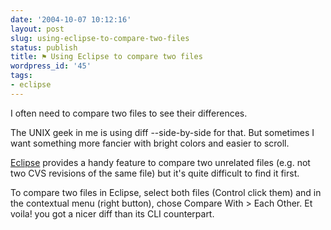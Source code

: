```yaml
---
date: '2004-10-07 10:12:16'
layout: post
slug: using-eclipse-to-compare-two-files
status: publish
title: ⚑ Using Eclipse to compare two files
wordpress_id: '45'
tags:
- eclipse
---
```


I often need to compare two files to see their differences.  

The UNIX geek in me is using diff --side-by-side for that. But sometimes I want something more fancier with bright colors and easier to scroll.






[Eclipse](http://eclipse.org) provides a handy feature to compare two unrelated files  (e.g. not two CVS revisions of the same file) but it's quite difficult to find it first.  

To compare two files in Eclipse, select both files (Control click them) and in the contextual menu (right button), chose Compare With > Each Other. Et voila! you got a nicer diff than its CLI counterpart.



